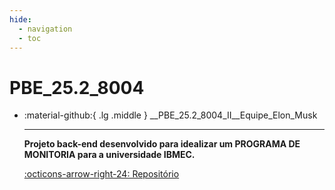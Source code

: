 ```yaml
---
hide:
  - navigation
  - toc
---  
```


# PBE_25.2_8004

<div class="grid cards" markdown>

-   :material-github:{ .lg .middle } __PBE_25.2_8004_II__Equipe_Elon_Musk

    ---

    **Projeto back-end desenvolvido para idealizar um PROGRAMA DE MONITORIA para a universidade IBMEC.**

    [:octicons-arrow-right-24: Repositório](https://github.com/Projetos-de-Extensao/PBE_25.2_8004_II)


</div>

